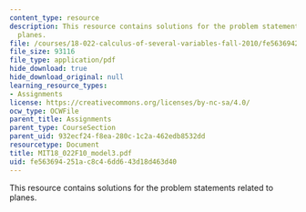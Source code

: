 ```yaml
---
content_type: resource
description: This resource contains solutions for the problem statements related to
  planes.
file: /courses/18-022-calculus-of-several-variables-fall-2010/fe563694251ac8c46dd643d18d463d40_MIT18_022F10_model3.pdf
file_size: 93116
file_type: application/pdf
hide_download: true
hide_download_original: null
learning_resource_types:
- Assignments
license: https://creativecommons.org/licenses/by-nc-sa/4.0/
ocw_type: OCWFile
parent_title: Assignments
parent_type: CourseSection
parent_uid: 932ecf24-f8ea-280c-1c2a-462edb8532dd
resourcetype: Document
title: MIT18_022F10_model3.pdf
uid: fe563694-251a-c8c4-6dd6-43d18d463d40
---
```

This resource contains solutions for the problem statements related to planes.